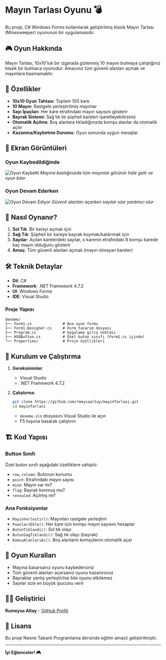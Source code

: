 # Mayın Tarlası Oyunu 💣

Bu proje, C# Windows Forms kullanılarak geliştirilmiş klasik Mayın Tarlası (Minesweeper) oyununun bir uygulamasıdır.

## 🎮 Oyun Hakkında

Mayın Tarlası, 10x10'luk bir ızgarada gizlenmiş 10 mayını bulmaya çalıştığınız klasik bir bulmaca oyunudur.
Amacınız tüm güvenli alanları açmak ve mayınlara basmamaktır.

## 🚀 Özellikler

- **10x10 Oyun Tahtası**: Toplam 100 kare
- **10 Mayın**: Rastgele yerleştirilmiş mayınlar
- **Sayı İpuçları**: Her kare etrafındaki mayın sayısını gösterir
- **Bayrak Sistemi**: Sağ tık ile şüpheli kareleri işaretleyebilirsiniz
- **Otomatik Açılma**: Boş alanlara tıkladığınızda komşu alanlar da otomatik açılır
- **Kazanma/Kaybetme Durumu**: Oyun sonunda uygun mesajlar

## 📸 Ekran Görüntüleri

### Oyun Kaybedildiğinde
![Oyun Kaybetti](screenshot1.png)
*Mayına bastığınızda tüm mayınlar görünür hale gelir ve oyun biter*

### Oyun Devam Ederken
![Oyun Devam Ediyor](screenshot2.png)
*Güvenli alanları açarken sayılar size yardımcı olur*

## 🎯 Nasıl Oynanır?

1. **Sol Tık**: Bir kareyi açmak için
2. **Sağ Tık**: Şüpheli bir kareye bayrak koymak/kaldırmak için
3. **Sayılar**: Açılan karelerdeki sayılar, o karenin etrafındaki 8 komşu karede kaç mayın olduğunu gösterir
4. **Amaç**: Tüm güvenli alanları açmak (mayın olmayan kareler)

## 🛠️ Teknik Detaylar

- **Dil**: C#
- **Framework**: .NET Framework 4.7.2
- **UI**: Windows Forms
- **IDE**: Visual Studio

### Proje Yapısı
```
deneme/
├── Form1.cs              # Ana oyun formu
├── Form1.Designer.cs     # Form tasarım dosyası
├── Program.cs            # Uygulama giriş noktası
├── HSDButton.cs          # Özel buton sınıfı (Form1.cs içinde)
└── Properties/           # Proje özellikleri
```

## 🔧 Kurulum ve Çalıştırma

1. **Gereksinimler**:
   - Visual Studio 
   - .NET Framework 4.7.2

2. **Çalıştırma**:
   ```bash
   git clone https://github.com/rmeysaaltay/mayinTarlasi.git
   cd mayinTarlasi
   ```
   - `deneme.sln` dosyasını Visual Studio ile açın
   - F5 tuşuna basarak çalıştırın

## 🏗️ Kod Yapısı

### Button Sınıfı
Özel buton sınıfı aşağıdaki özelliklere sahiptir:
- `row`, `column`: Butonun konumu
- `point`: Etrafındaki mayın sayısı
- `mine`: Mayın var mı?
- `flag`: Bayrak konmuş mu?
- `revealed`: Açılmış mı?

### Ana Fonksiyonlar
- `MayinYerlestir()`: Mayınları rastgele yerleştirir
- `PuanlariEkle()`: Her kare için komşu mayın sayısını hesaplar
- `ButonTiklandi()`: Sol tık olayı
- `ButonSagTiklandi()`: Sağ tık olayı (bayrak)
- `KomsuAlanlariAc()`: Boş alanların komşularını otomatik açar

## 🎊 Oyun Kuralları

- Mayına basarsanız oyunu kaybedersiniz
- Tüm güvenli alanları açarsanız oyunu kazanırsınız
- Bayraklar yanlış yerleştirilse bile oyunu etkilemez
- Sayılar size en büyük ipucunu verir

## 👨‍💻 Geliştirici

**Rumeysa Altay** - [GitHub Profili](https://github.com/rmeysaaltay)

## 📝 Lisans

Bu proje Nesne Tabanlı Programlama dersinde eğitim amaçlı geliştirilmiştir.

---

**İyi Eğlenceler! 🎮**
